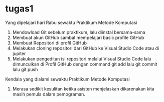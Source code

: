 # tugas1

Yang dipelajari hari Rabu sewaktu Praktikum Metode Komputasi
1.	Mendowload Git sebelum praktikum, lalu diinstal bersama-sama
2.	Membuat akun GitHub sambal mempelajari basic profile GitHub
3.	Membuat Repositori di profil GitHub
4.	Melakukan cloning repositori dari GitHub ke Visual Studio Code atau di jupiter
5.	Melakukan pengeditan isi repositori melalui Visual Studio Code lalu dimunculkan di Profil GitHub dengan command git add lalu git commit lalu git push

Kendala yang dialami sewaktu Praktikum Metode Komputasi
1.	Merasa sedikit kesulitan ketika asisten menjelaskan dikarenakan kita masih pemula dalam pemograman.
